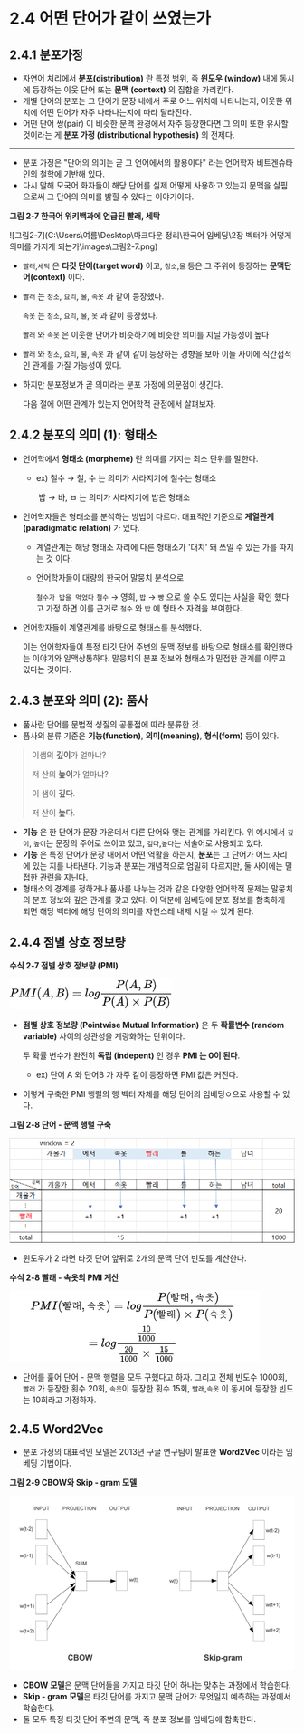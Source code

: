 # 2.4 어떤 단어가 같이 쓰였는가



## 2.4.1 분포가정



* 자연어 처리에서 **분포(distribution)** 란 특정 범위, 즉 **윈도우 (window)** 내에 동시에 등장하는 이웃 단어 또는 **문맥 (context)** 의 집합을 가리킨다.
* 개별 단어의 분포는 그 단어가 문장 내에서 주로 어느 위치에 나타나는지, 이웃한 위치에 어떤 단어가 자주 나타나는지에 따라 달라진다.
* 어떤 단어 쌍(pair) 이 비슷한 문맥 환경에서 자주 등장한다면 그 의미 또한 유사할 것이라는 게 **분포 가정 (distributional hypothesis)** 의 전제다.

---

* 분포 가정은 "단어의 의미는 곧 그 언어에서의 활용이다" 라는 언어학자 비트겐슈타인의 철학에 기반해 있다.
* 다시 말해 모국어 화자들이 해당 단어를 실제 어떻게 사용하고 있는지 문맥을 살핌으로써 그 단어의 의미를 밝힐 수 있다는 이야기이다.



**그림 2-7 한국어 위키백과에 언급된 빨래, 세탁**



![그림2-7](C:\Users\여름\Desktop\마크다운 정리\한국어 임베딩\2장 벡터가 어떻게 의미를 가지게 되는가\images\그림2-7.png)



* `빨래`,`세탁` 은 **타깃 단어(target word)** 이고, `청소`,`물`  등은 그 주위에 등장하는 **문맥단어(context)**  이다.

* `빨래` 는 `청소`, `요리`, `물`, `속옷` 과 같이 등장했다.

  `속옷` 는 `청소`, `요리`, `물`, `옷` 과 같이 등장했다.

  `빨래` 와 `속옷` 은 이웃한 단어가 비슷하기에 비슷한 의미를 지닐 가능성이 높다

* `빨래` 와 `청소`, `요리`, `물`, `속옷` 과 같이 같이 등장하는 경향을 보아 이들 사이에 직간접적인 관계를 가질 가능성이 있다.

* 하지만 분포정보가 곧 의미라는 분포 가정에 의문점이 생긴다.

  다음 절에 어떤 관계가 있는지 언어학적 관점에서 살펴보자.



## 2.4.2 분포의 의미 (1): 형태소



* 언어학에서 **형태소 (morpheme)** 란 의미를 가지는 최소 단위를 말한다.

  * ex) 철수 → 철, 수 는  의미가 사라지기에 철수는 형태소

    ​      밥 → 바, ㅂ 는  의미가 사라지기에 밥은 형태소

* 언어학자들은 형태소를 분석하는 방법이 다르다. 대표적인 기준으로 **계열관계 (paradigmatic relation)** 가 있다.

  * 계열관계는 해당 형태소 자리에 다른 형태소가 '대치' 돼 쓰일 수 있는 가를 따지는 것 이다.

  * 언어학자들이 대량의 한국어 말뭉치 분석으로 

    `철수가 밥을 먹었다`  `철수` → 영희, `밥` → `빵` 으로 쓸 수도 있다는 사실을 확인 했다고 가정 하면 이를 근거로 `철수` 와 `밥` 에 형태소 자격을 부여한다.

* 언어학자들이 계열관계를 바탕으로 형태소를 분석했다.

  이는 언어학자들이 특정 타깃 단어 주변의 문맥 정보를 바탕으로 형태소를 확인했다는 이야기와 일맥상통하다. 말뭉치의 분포 정보와 형태소가 밀접한 관계를 이루고 있다는 것이다.



## 2.4.3 분포와 의미 (2): 품사



* 품사란 단어를 문법적 성질의 공통점에 따라 분류한 것.
* 품사의 분류 기준은 **기능(function)**, **의미(meaning)**, **형식(form)** 등이 있다.



> 이샘의 **깊이**가 얼마냐?
>
> 저 산의 **높이**가 얼마냐?
>
> 이 샘이 **깊다**.
>
> 저 산이 **높다**.



* **기능** 은 한 단어가 문장 가운데서 다른 단어와 맺는 관계를 가리킨다. 위 예시에서 `깊이`, `높이`는 문장의 주어로 쓰이고 있고, `깊다`,`높다`는 서술어로 사용되고 있다.
* **기능** 은 특정 단어가 문장 내에서 어떤 역활을 하는지, **분포**는 그 단어가 어느 자리에 있는 지를 나타낸다.  기능과 분포는 개념적으로 엄밀히 다르지만, 둘 사이에는 밀접한 관련을 지닌다.
* 형태소의 경계를 정하거나 품사를 나누는 것과 같은 다양한 언어학적 문제는 말뭉치의 분포 정보와 깊은 관계를 갖고 있다. 이 덕분에 임베딩에 분포 정보를 함축하게 되면 해당 벡터에 해당 단어의 의미를 자연스레 내제 시킬 수 있게 된다.



## 2.4.4 점별 상호 정보량



**수식 2-7 점별 상호 정보량 (PMI)**



![수식2-7](images/수식2-7.png)



* **점별 상호 정보량 (Pointwise Mutual Information)** 은 두 **확률변수 (random variable)** 사이의 상관성을  계량화하는 단위이다.

  두 확률 변수가 완전히 **독립 (indepent)** 인 경우 **PMI 는 0이 된다**.

  * ex) 단어 A 와 단어B 가 자주 같이 등장하면 PMI 값은 커진다.

* 이렇게 구축한 PMI 행렬의 행 벡터 자체를 해당 단어의 임베딩ㅇ으로 사용할 수 있다.



**그림 2-8 단어 - 문맥 행렬 구축**

![](images/그림2-8.png)



* 윈도우가 2 라면 타깃 단어 앞뒤로 2개의 문맥 단어 빈도를 계산한다. 



**수식 2-8 빨래 - 속옷의 PMI 계산**



![수식2-8](images/수식2-8.png)



* 단어를 훑어 단어 - 문맥 행렬을 모두 구했다고 하자. 그리고 전체 빈도수 1000회, `빨래` 가 등장한 횟수 20회, `속옷`이 등장한 횟수 15회, `빨래`,`속옷`  이 동시에 등장한 빈도는 10회라고 가정하자.



## 2.4.5 Word2Vec



* 분포 가정의 대표적인 모델은 2013년 구글 연구팀이 발표한 **Word2Vec** 이라는 임베딩 기법이다.



**그림 2-9 CBOW와 Skip - gram 모델**

![그림2-9](images/그림2-9.png)

* **CBOW 모델**은 문맥 단어들을 가지고 타깃 단어 하나는 맞추는 과정에서 학습한다.
* **Skip - gram 모델**은 타깃 단어를 가지고 문맥 단어가 무엇일지 예측하는 과정에서 학습한다.
* 둘 모두 특정 타깃 단어 주변의 문맥, 즉 분포 정보를 임베딩에 함축한다.